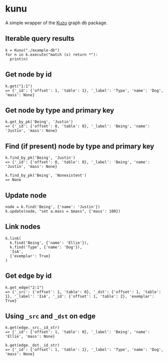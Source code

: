 # kunu

A simple wrapper of the [Kuzu](https://kuzudb.com) graph db package.

## Iterable query results
```
k = Kunu("./example-db")
for n in k.execute("match (x) return *"):
  print(n)
```

## Get node by id
```
k.get("1:1")
=> {'_id': {'offset': 1, 'table': 1}, '_label': 'Type', 'name': 'Dog', 'mass': None}
```

## Get node by type and primary key
```
k.get_by_pk('Being', 'Justin')
=> {'_id': {'offset': 0, 'table': 0}, '_label': 'Being', 'name': 'Justin', 'mass': None}
```

## Find (if present) node by type and primary key
```
k.find_by_pk('Being', 'Justin')
=> {'_id': {'offset': 0, 'table': 0}, '_label': 'Being', 'name': 'Justin', 'mass': None}
```
```
k.find_by_pk('Being', 'Nonexistent')
=> None
```

## Update node
```
node = k.find('Being', {'name': 'Justin'})
k.update(node, "set a.mass = $mass", {'mass': 100})
```

## Link nodes
```
k.link(
  k.find('Being', {'name': 'Ellie'}),
  k.find('Type', {'name': 'Dog'}),
  'IsA',
  {'exemplar': True}
)
```

## Get edge by id
```
k.get_edge("2:1")
=> {'_src': {'offset': 1, 'table': 0}, '_dst': {'offset': 1, 'table': 1}, '_label': 'IsA', '_id': {'offset': 1, 'table': 2}, 'exemplar': True}
```

## Using `_src` and `_dst` on edge

```
k.get(edge._src._id_str)
=> {'_id': {'offset': 1, 'table': 0}, '_label': 'Being', 'name': 'Ellie', 'mass': None}

k.get(edge._dst._id_str)
=> {'_id': {'offset': 1, 'table': 1}, '_label': 'Type', 'name': 'Dog', 'mass': None}
```
